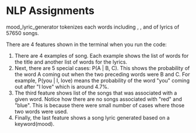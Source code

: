 # NLP Assignments
 
mood_lyric_generator tokenizes each words including <end of line>, <end of lyric> , <comma> and <period> of lyrics of 57650 songs.

There are 4 features shown in the terminal when you run the code:
1. There are 4 examples of song. Each example shows the list of words for the title and another list of words for the lyrics.
2. Next, there are 5 special cases: P(A | B, C). This shows the probability of the word A coming out when the two preceding words were B and C. 
For example, P(you | I, love) means the probability of the word "you" coming out after "I love" which is around 4.7%.
3. The third feature shows list of the songs that was associated with a given word. Notice how there are no songs associated with "red" and "blue". This is because there were small number of cases where those two words were used.
4. Finally, the last feature shows a song lyric generated based on a keyword(mood). 